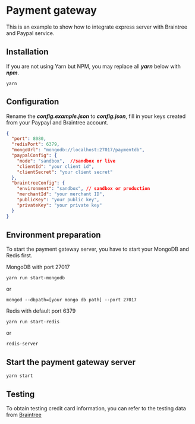 # Payment gateway
This is an example to show how to integrate express server with Braintree and Paypal service.


## Installation
If you are not using Yarn but NPM, you may replace all **_yarn_** below with **_npm_**.

`yarn`

## Configuration 
Rename the **_config.example.json_** to **_config.json_**, fill in your keys created from your Paypayl and Braintree account.
```json
{
  "port": 8080,
  "redisPort": 6379,
  "mongoUrl": "mongodb://localhost:27017/paymentdb",
  "paypalConfig": {
    "mode": "sandbox",  //sandbox or live
    "clientId": "your client id",
    "clientSecret": "your client secret"
  },
  "braintreeConfig": {
    "environment": "sandbox", // sandbox or production
    "merchantId": "your merchant ID",
    "publicKey": "your public key",
    "privateKey": "your private key"
  }
}

```

## Environment preparation
To start the payment gateway server, you have to start your MongoDB and Redis first.

MongoDB with port 27017
```
yarn run start-mongodb
```
or 
```
mongod --dbpath=[your mongo db path] --port 27017
```

Redis with default port 6379
```
yarn run start-redis
```
or 
```
redis-server
```

## Start the payment gateway server
```
yarn start
```

## Testing 
To obtain testing credit card information, you can refer to the testing data from [Braintree](https://developers.braintreepayments.com/reference/general/testing/node)
